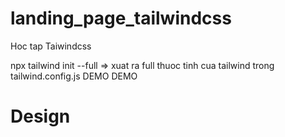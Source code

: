 # landing_page_tailwindcss

[](https://www.youtube.com/watch?v=_CRaTZGYmgU)

Hoc tap Taiwindcss

npx tailwind init --full => xuat ra full thuoc tinh cua tailwind trong tailwind.config.js
DEMO DEMO
# Design

[](https://www.figma.com/file/FynW2GcJFYna570UxmQWP3/Food-delivery-app-Ui-kit-(Community)?node-id=513%3A22)
